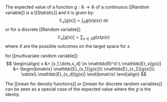 The expected value of a function $g: \mathbb{R} \rightarrow \mathbb{R}$ of a continuous [[Random variable]]  is a [[Statistic]] and it is given by:
$$
\mathbb{E}_x[g(x)] = \int_X g(x)p(x) \; dx
$$
or for a discrete [[Random variable]]:
$$
\mathbb{E}_x[g(x)] = \sum_{x \in X} g(x)p(x)
$$
where $X$ are the possible outcomes on the target space for $x$.

for [[multivariate random variable]]:
$$
\begin{align}
x &= [x_1,\dots,x_d] \in \mathbb{R}^d \\
\mathbb{E}_x[g(x)] &= 
\begin{bmatrix}
\mathbb{E}_{x_1}[g(x)]\\
\mathbb{E}_{x_2}[g(x)]\\
\vdots\\
\mathbb{E}_{x_d}[g(x)]
\end{bmatrix}
\end{align}
$$

The [[mean for density functions]] or [[mean for discrete random variables]] can be seen as a special case of the expected value where the $g$ is the identiy.
